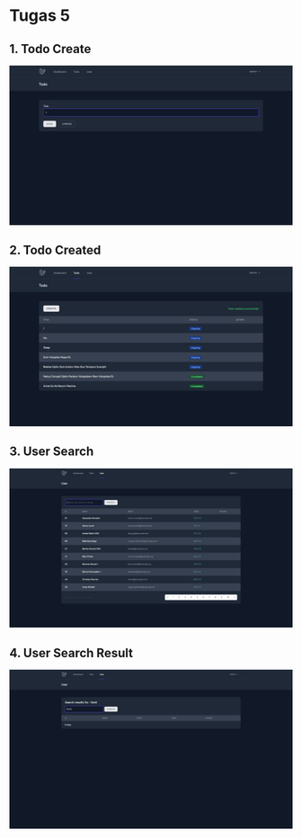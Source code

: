 # Tugas 5

## 1. Todo Create
![Alt text](screenshot/tugas5/todocreate.png)
## 2. Todo Created
![Alt text](screenshot/tugas5/todocreated.png)
## 3. User Search
![Alt text](screenshot/tugas5/usersearch.png)
## 4. User Search Result
![Alt text](screenshot/tugas5/searchresult.png)